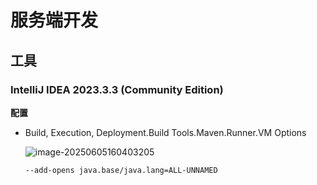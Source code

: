 # 服务端开发

## 工具

### IntelliJ IDEA 2023.3.3 (Community Edition)

**配置**

* Build, Execution, Deployment.Build Tools.Maven.Runner.VM Options

  ![image-20250605160403205](https://gcore.jsdelivr.net/gh/GriffinJin/image-host@main/image/image-20250605160403205.png)

  ```
  --add-opens java.base/java.lang=ALL-UNNAMED
  ```

